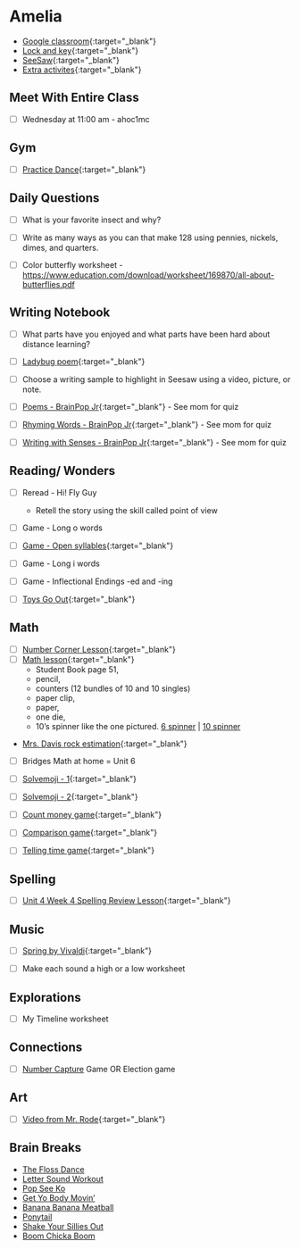 # Amelia

- [Google classroom](https://classroom.google.com/){:target="_blank"}
- [Lock and key](https://www.ahschools.us/sign-in){:target="_blank"}
- [SeeSaw](https://app.seesaw.me/){:target="_blank"}
- [Extra activites](Amelia_extra){:target="_blank"}

## Meet With Entire Class
- [ ] Wednesday at 11:00 am - ahoc1mc

## Gym 
  - [ ] [Practice Dance](https://www.youtube.com/watch?time_continue=2&v=gAvWcbtV4JQ&feature=emb_logo){:target="_blank"}

## Daily Questions

 - [ ] What is your favorite insect and why?
 - [ ] Write as many ways as you can that make 128 using pennies, nickels, dimes, and quarters.
 - [ ] Color butterfly worksheet - https://www.education.com/download/worksheet/169870/all-about-butterflies.pdf  


## Writing Notebook
  - [ ] What parts have you enjoyed and what parts have been hard about distance learning?
  - [ ] [Ladybug poem](https://www.enchantedlearning.com/poetry/acrostic/picture/ladybug.pdf){:target="_blank"}
  - [ ] Choose a writing sample to highlight in Seesaw using a video, picture, or note.
  - [ ] [Poems - BrainPop Jr](https://jr.brainpop.com/readingandwriting/writing/poems/){:target="_blank"} - See mom for quiz
  - [ ] [Rhyming Words - BrainPop Jr](https://jr.brainpop.com/readingandwriting/phonics/rhymingwords/){:target="_blank"} - See mom for quiz
  - [ ] [Writing with Senses - BrainPop Jr](https://jr.brainpop.com/readingandwriting/writing/writingwiththesenses/){:target="_blank"} - See mom for quiz


## Reading/ Wonders
  - [ ] Reread - Hi!  Fly Guy
    - Retell the story using the skill called point of view
  - [ ] Game - Long o words 
  - [ ] [Game - Open syllables](https://connected.mcgraw-hill.com/connected/redirectWithThumbnail.do?assetId=V7MGBVO7L62HXELZVQCSFMSZ4M&bookId=PPCGQEFLHFLOWRZXX7OHHKKQTE){:target="_blank"}
  - [ ] Game - Long i words 
  - [ ] Game - Inflectional Endings -ed and  -ing 
  - [ ] [Toys Go Out](https://docs.google.com/document/d/1ucISWm50hSFFfUmbYSedTSbLlBP3UXRR5yTle4iao7Y/edit?usp=sharing){:target="_blank"}


## Math
  - [ ] [Number Corner Lesson](https://drive.google.com/file/d/1xuY1hbCcnIr1pjO3eOFOztleVmDo6pAj/view?usp=sharing){:target="_blank"}
  - [ ] [Math lesson](https://drive.google.com/file/d/1682gGgh8fv_0Vqx8k-EZK4_fo8LajLoX/view){:target="_blank"}
    - Student Book page 51, 
    - pencil, 
    - counters (12 bundles of 10 and 10 singles) 
    - paper clip, 
    - paper, 
    - one die,
    - 10’s spinner like the one pictured. [6 spinner](https://etc.usf.edu/clipart/37700/37710/spinner-06_37710.htm) | [10 spinner](https://etc.usf.edu/clipart/37700/37714/spinner-10_37714.htm)
  - [Mrs. Davis rock estimation](https://sites.google.com/ahschools.us/mrsdavismathspecialist/home){:target="_blank"}
  - [ ] Bridges Math at home = Unit 6
  - [ ] [Solvemoji - 1](https://www.solvemoji.com/Puzzle/Puzzle/35052){:target="_blank"}
  - [ ] [Solvemoji - 2](https://www.solvemoji.com/Puzzle/Puzzle/35596){:target="_blank"}
  - [ ] [Count money game](https://www.abcya.com/games/counting_money){:target="_blank"}
  - [ ] [Comparison game](https://www.abcya.com/games/comparing_number_values){:target="_blank"}
  - [ ] [Telling time game](https://www.abcya.com/games/telling_time){:target="_blank"}
  

## Spelling
 - [ ] [Unit 4 Week 4 Spelling Review Lesson](https://drive.google.com/file/d/16otA96wpRXyCbxT_TRdA4agaKGQ3h6Sg/view?usp=sharing){:target="_blank"}


## Music
- [ ] [Spring by Vivaldi](https://www.youtube.com/watch?v=IjpLxlSMJPo){:target="_blank"}
- [ ] Make each sound a high or a low worksheet


## Explorations
- [ ] My Timeline worksheet


## Connections
 - [ ] [Number Capture](https://drive.google.com/file/d/11cbeYvZEmX5tUoWk_QnJXlsnqX9O4-Kq/view) Game OR Election game

## Art
 - [ ] [Video from Mr. Rode](https://drive.google.com/open?id=1g2SF1puok_p8blmKuTbYmjY9fVPaGpOq&authuser=0){:target="_blank"}

## Brain Breaks
- [The Floss Dance](https://safeYouTube.net/w/j5L5)
- [Letter Sound Workout](https://safeYouTube.net/w/R6L5)
- [Pop See Ko](https://safeYouTube.net/w/5QL5)
- [Get Yo Body Movin’](https://safeYouTube.net/w/gXL5)
- [Banana Banana Meatball](https://safeYouTube.net/w/EYL5)
- [Ponytail](https://safeYouTube.net/w/xaM5)
- [Shake Your Sillies Out](https://safeYouTube.net/w/UjM5)
- [Boom Chicka Boom](https://safeYouTube.net/w/A0M5)

